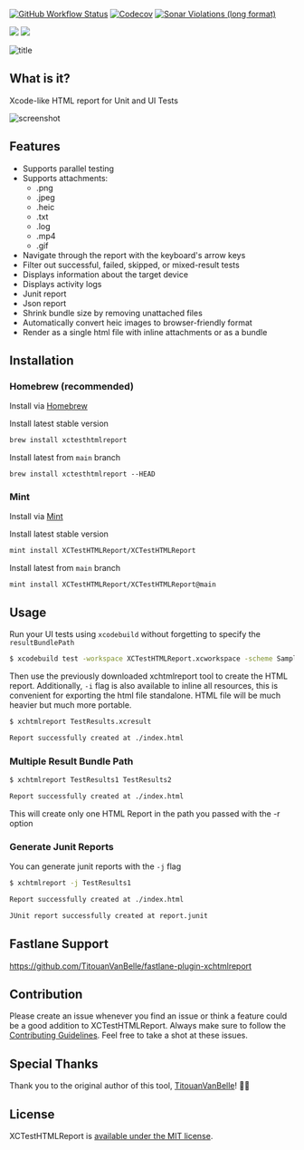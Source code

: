 [![GitHub Workflow Status](https://img.shields.io/github/actions/workflow/status/XCTestHTMLReport/XCTestHTMLReport/ci.yml?style=flat&logo=github)](https://github.com/XCTestHTMLReport/XCTestHTMLReport/actions/workflows/ci.yml)
[![Codecov](https://img.shields.io/codecov/c/github/XCTestHTMLReport/XCTestHTMLReport?style=flat&logo=codecov)](https://codecov.io/github/XCTestHTMLReport/XCTestHTMLReport)
[![Sonar Violations (long format)](https://img.shields.io/sonar/violations/XCTestHTMLReport_XCTestHTMLReport/main?style=flat&logo=sonar&server=https%3A%2F%2Fsonarcloud.io)](https://sonarcloud.io/summary/new_code?id=XCTestHTMLReport_XCTestHTMLReport)


[![](https://img.shields.io/endpoint?color=blue&style=flat&url=https%3A%2F%2Fswiftpackageindex.com%2Fapi%2Fpackages%2FXCTestHTMLReport%2FXCTestHTMLReport%2Fbadge%3Ftype%3Dswift-versions)](https://swiftpackageindex.com/XCTestHTMLReport/XCTestHTMLReport)
[![](https://img.shields.io/endpoint?color=blue&style=flat&url=https%3A%2F%2Fswiftpackageindex.com%2Fapi%2Fpackages%2FXCTestHTMLReport%2FXCTestHTMLReport%2Fbadge%3Ftype%3Dplatforms)](https://swiftpackageindex.com/XCTestHTMLReport/XCTestHTMLReport)

![title](https://i.imgur.com/yTtjLP6.png)

## What is it?

Xcode-like HTML report for Unit and UI Tests

![screenshot](https://i.imgur.com/NHRzoXG.jpg)

## Features

- Supports parallel testing
- Supports attachments:
  - .png
  - .jpeg
  - .heic
  - .txt
  - .log
  - .mp4
  - .gif
- Navigate through the report with the keyboard's arrow keys
- Filter out successful, failed, skipped, or mixed-result tests
- Displays information about the target device
- Displays activity logs
- Junit report
- Json report
- Shrink bundle size by removing unattached files
- Automatically convert heic images to browser-friendly format
- Render as a single html file with inline attachments or as a bundle

## Installation

### Homebrew (recommended)

Install via [Homebrew](https://brew.sh/)

Install latest stable version
```bash
brew install xctesthtmlreport
```

Install latest from `main` branch
```
brew install xctesthtmlreport --HEAD
```

### Mint 

Install via [Mint](https://github.com/yonaskolb/Mint)

Install latest stable version
```bash
mint install XCTestHTMLReport/XCTestHTMLReport
```

Install latest from `main` branch
```
mint install XCTestHTMLReport/XCTestHTMLReport@main
```

## Usage

Run your UI tests using `xcodebuild` without forgetting to specify the `resultBundlePath`

``` bash
$ xcodebuild test -workspace XCTestHTMLReport.xcworkspace -scheme SampleApp -destination 'platform=iOS Simulator,name=iPhone 14,OS=16.0' -resultBundlePath TestResults
```

Then use the previously downloaded xchtmlreport tool to create the HTML report. Additionally, `-i` flag is also available to inline all resources, this is convenient for exporting the html file standalone. HTML file will be much heavier but much more portable.

``` bash
$ xchtmlreport TestResults.xcresult

Report successfully created at ./index.html
```

### Multiple Result Bundle Path

``` bash
$ xchtmlreport TestResults1 TestResults2

Report successfully created at ./index.html
```

This will create only one HTML Report in the path you passed with the -r option

### Generate Junit Reports

You can generate junit reports with the `-j` flag

``` bash
$ xchtmlreport -j TestResults1

Report successfully created at ./index.html

JUnit report successfully created at report.junit
```

## Fastlane Support

https://github.com/TitouanVanBelle/fastlane-plugin-xchtmlreport

## Contribution

Please create an issue whenever you find an issue or think a feature could be a good addition to XCTestHTMLReport. Always make sure to follow the [Contributing Guidelines](CONTRIBUTING.md). Feel free to take a shot at these issues.

## Special Thanks

Thank you to the original author of this tool, [TitouanVanBelle](https://github.com/TitouanVanBelle)! 🥳🎉

## License

XCTestHTMLReport is [available under the MIT license](https://github.com/XCTestHTMLReport/XCTestHTMLReport/blob/main/LICENSE).
